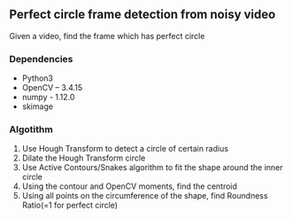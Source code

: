 ## Perfect circle frame detection from noisy video
Given a video, find the frame which has perfect circle


### Dependencies
- Python3
- OpenCV – 3.4.15
- numpy - 1.12.0
- skimage 


### Algotithm
1. Use Hough Transform to detect a circle of certain radius
2. Dilate the Hough Transform circle
3. Use Active Contours/Snakes algorithm to fit the shape around the inner circle
4. Using the contour and OpenCV moments, find the centroid
5. Using all points on the circumference of the shape, find Roundness Ratio(=1 for perfect circle)


